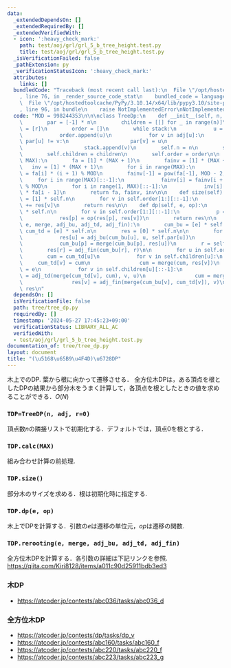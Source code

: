 ```yaml
---
data:
  _extendedDependsOn: []
  _extendedRequiredBy: []
  _extendedVerifiedWith:
  - icon: ':heavy_check_mark:'
    path: test/aoj/grl/grl_5_b_tree_height.test.py
    title: test/aoj/grl/grl_5_b_tree_height.test.py
  _isVerificationFailed: false
  _pathExtension: py
  _verificationStatusIcon: ':heavy_check_mark:'
  attributes:
    links: []
  bundledCode: "Traceback (most recent call last):\n  File \"/opt/hostedtoolcache/PyPy/3.10.14/x64/lib/pypy3.10/site-packages/onlinejudge_verify/documentation/build.py\"\
    , line 76, in _render_source_code_stat\n    bundled_code = language.bundle(\n\
    \  File \"/opt/hostedtoolcache/PyPy/3.10.14/x64/lib/pypy3.10/site-packages/onlinejudge_verify/languages/python.py\"\
    , line 96, in bundle\n    raise NotImplementedError\nNotImplementedError\n"
  code: "MOD = 998244353\n\n\nclass TreeDp:\n    def __init__(self, n, adj, r=0):\n\
    \        par = [-1] * n\n        children = [[] for _ in range(n)]\n        stack\
    \ = [r]\n        order = []\n        while stack:\n            u = stack.pop()\n\
    \            order.append(u)\n            for v in adj[u]:\n                if\
    \ par[u] != v:\n                    par[v] = u\n                    children[u].append(v)\n\
    \                    stack.append(v)\n        self.n = n\n        self.par = par\n\
    \        self.children = children\n        self.order = order\n\n    def calc(self,\
    \ MAX):\n        fa = [1] * (MAX + 1)\n        fainv = [1] * (MAX + 1)\n     \
    \   inv = [1] * (MAX + 1)\n        for i in range(MAX):\n            fa[i + 1]\
    \ = fa[i] * (i + 1) % MOD\n        fainv[-1] = pow(fa[-1], MOD - 2, MOD)\n   \
    \     for i in range(MAX)[::-1]:\n            fainv[i] = fainv[i + 1] * (i + 1)\
    \ % MOD\n        for i in range(1, MAX)[::-1]:\n            inv[i] = fainv[i]\
    \ * fa[i - 1]\n        return fa, fainv, inv\n\n    def size(self):\n        res\
    \ = [1] * self.n\n        for v in self.order[1:][::-1]:\n            res[self.par[v]]\
    \ += res[v]\n        return res\n\n    def dp(self, e, op):\n        res = [e]\
    \ * self.n\n        for v in self.order[1:][::-1]:\n            p = self.par[v]\n\
    \            res[p] = op(res[p], res[v])\n        return res\n\n    def rerooting(self,\
    \ e, merge, adj_bu, adj_td, adj_fin):\n        cum_bu = [e] * self.n\n       \
    \ cum_td = [e] * self.n\n        res = [0] * self.n\n\n        for u in self.order[1:][::-1]:\n\
    \            res[u] = adj_bu(cum_bu[u], u, self.par[u])\n            p = self.par[u]\n\
    \            cum_bu[p] = merge(cum_bu[p], res[u])\n        r = self.order[0]\n\
    \        res[r] = adj_fin(cum_bu[r], r)\n\n        for u in self.order:\n    \
    \        cum = cum_td[u]\n            for v in self.children[u]:\n           \
    \     cum_td[v] = cum\n                cum = merge(cum, res[v])\n            cum\
    \ = e\n            for v in self.children[u][::-1]:\n                cum_td[v]\
    \ = adj_td(merge(cum_td[v], cum), v, u)\n                cum = merge(cum, res[v])\n\
    \                res[v] = adj_fin(merge(cum_bu[v], cum_td[v]), v)\n        return\
    \ res\n"
  dependsOn: []
  isVerificationFile: false
  path: tree/tree_dp.py
  requiredBy: []
  timestamp: '2024-05-27 17:45:23+09:00'
  verificationStatus: LIBRARY_ALL_AC
  verifiedWith:
  - test/aoj/grl/grl_5_b_tree_height.test.py
documentation_of: tree/tree_dp.py
layout: document
title: "(\u5168\u65B9\u4F4D)\u6728DP"
---
```


木上でのDP. 葉から根に向かって遷移させる．
全方位木DPは，ある頂点を根としたDPの結果から部分木をうまく計算して，各頂点を根としたときの値を求めることができる．$O(N)$

### `TDP=TreeDP(n, adj, r=0)`

頂点数$n$の隣接リストで初期化する．デフォルトでは，頂点$0$を根とする．

### `TDP.calc(MAX)`

組み合わせ計算の前処理.

### `TDP.size()`

部分木のサイズを求める．根は初期化時に指定する.

### `TDP.dp(e, op)`

木上でDPを計算する．引数の$e$は遷移の単位元，$op$は遷移の関数.

### `TDP.rerooting(e, merge, adj_bu, adj_td, adj_fin)`

全方位木DPを計算する．各引数の詳細は下記リンクを参照.  
https://qiita.com/Kiri8128/items/a011c90d25911bdb3ed3

### 木DP

- https://atcoder.jp/contests/abc036/tasks/abc036_d

### 全方位木DP

- https://atcoder.jp/contests/dp/tasks/dp_v
- https://atcoder.jp/contests/abc160/tasks/abc160_f
- https://atcoder.jp/contests/abc220/tasks/abc220_f
- https://atcoder.jp/contests/abc223/tasks/abc223_g
